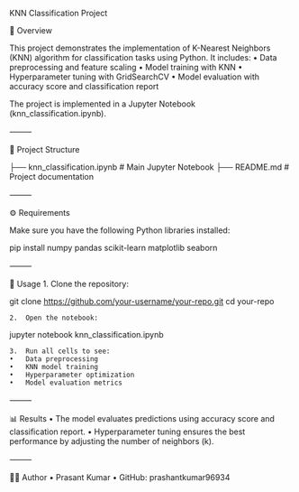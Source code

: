 KNN Classification Project

📌 Overview

This project demonstrates the implementation of K-Nearest Neighbors (KNN) algorithm for classification tasks using Python.
It includes:
	•	Data preprocessing and feature scaling
	•	Model training with KNN
	•	Hyperparameter tuning with GridSearchCV
	•	Model evaluation with accuracy score and classification report

The project is implemented in a Jupyter Notebook (knn_classification.ipynb).

⸻

📂 Project Structure

├── knn_classification.ipynb   # Main Jupyter Notebook
├── README.md                  # Project documentation


⸻

⚙️ Requirements

Make sure you have the following Python libraries installed:

pip install numpy pandas scikit-learn matplotlib seaborn


⸻

🚀 Usage
	1.	Clone the repository:

git clone https://github.com/your-username/your-repo.git
cd your-repo


	2.	Open the notebook:

jupyter notebook knn_classification.ipynb


	3.	Run all cells to see:
	•	Data preprocessing
	•	KNN model training
	•	Hyperparameter optimization
	•	Model evaluation metrics

⸻

📊 Results
	•	The model evaluates predictions using accuracy score and classification report.
	•	Hyperparameter tuning ensures the best performance by adjusting the number of neighbors (k).

⸻

🧑‍💻 Author
	•	Prasant Kumar
	•	GitHub: prashantkumar96934

